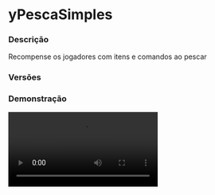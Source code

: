 # yPescaSimples
<secondary-label ref="rankup"/>

### Descrição
Recompense os jogadores com itens e comandos ao pescar

### Versões
<secondary-label ref="1.8"/>
<secondary-label ref="1.9"/>
<secondary-label ref="1.10"/>
<secondary-label ref="1.11"/>
<secondary-label ref="1.12"/>
<secondary-label ref="1.13"/>
<secondary-label ref="1.14"/>
<secondary-label ref="1.15"/>
<secondary-label ref="1.16"/>
<secondary-label ref="1.17"/>
<secondary-label ref="1.18"/>
<secondary-label ref="1.19"/>
<secondary-label ref="1.20"/>
<secondary-label ref="1.21"/>

### Demonstração
<video src="//www.youtube.com/watch?v=MaYkr59Ta2Q"/>


<chapter title="Comandos" id="commands" collapsible="true">
<code-block lang="plain text">/simplepesca - Abre o menu principal
/simplepesca ajuda - Envia a mensagem de ajuda
/simplepesca desbugar - Desbugar uma vara
/simplepesca setloc - Setar o local da pesca
/simplepesca givevara - Dar uma vara de pesca à um jogador.
/simplepesca givebooster - Dar um booster à um jogador.
/simplepesca setnpc - Setar o local do NPC.
/simplepesca delnpc - Deleta o local do NPC.</code-block>
</chapter>

<chapter title="Permissões" id="permissions" collapsible="true">
<code-block lang="plain text">ysimplepesca.usar - Permissão para o /simplepescaysimplepesca.ajuda - Permissão para o /simplepesca ajudaysimplepesca.admin - Permissão para o /simplepesca desbugar, /simplepesca givevara, /simplepesca setloc, /simplepesca setnpc, /simplepesca delnpc, /simplepesca giveboosterysimplepesca.afkbypass - Permissão para não ser detectado no anti - afk</code-block>
</chapter>

## Placeholders
<primary-label ref="placeholders"/>

Aqui estão as placeholders disponíveis para utilização com este plugin. Consulte-as para entender como utilizá-las corretamente.

<code-block lang="plain text" ignore-vars="true">
%ysimplepesca_pescados% - Retorna formatado (1K, 1000,00...)
%ysimplepesca_pescados_raw% - &nbsp;Retorna o valor double sem formatação (1.0, 2.0...)
%ysimplepesca_pescados_rodada% - &nbsp;Retorna o valor de recompensas da última vez que começou a pescar, formatado.
%ysimplepesca_pescados_rodada_raw% - Retorna o valor de recompensas da última vez que começou a pescar, sem formatação.
</code-block>

## Configuração
<primary-label ref="config"/>
Confira os arquivos de configuração deste plugin e revise os detalhes para garantir uma implementação correta.

<chapter title="Arquivos de Configuração" collapsible="true">
<chapter title="Estrutura do diretório" collapsible="false">
<code-block lang="plain text" ignore-vars="true">
Estrutura do diretório:
└── yPescaSimples/
    ├── menus/
    │    ├── preview.yml
    │    ├── principal.yml
    │    └── top.yml
    ├── boosters.yml
    ├── config.yml
    ├── data.yml
    ├── niveis.yml
    └── recompensas.yml
</code-block>
</chapter>

<chapter title="menus" collapsible="true">
<chapter title="preview.yml" collapsible="true">
<code-block lang="yaml" ignore-vars="true">
<![CDATA[
Nome: '&8Pesca - Recompensas'
Tamanho: 54
Slots: [10, 11, 12, 13, 14, 15, 16, 19, 20, 21, 22, 23, 24, 25, 28, 29, 30, 31, 32, 33, 34, 37, 38, 39, 40, 41, 42, 43]
BackSlot: 45
VoltarSlot: 9
ProximoSlot: 17
]]>
</code-block>
</chapter>

<chapter title="principal.yml" collapsible="true">
<code-block lang="yaml" ignore-vars="true">
<![CDATA[
Nome: '&8Pesca principal'
Tamanho: 27
Itens:
  Vara:
    Slot: 10
    CustomSkull: false
    URL: ''
    ID: 346
    Data: 0
    Glow: true
    Name: '&aVara de pesca'
    Lore:
      - '&7Clique para pegar sua vara de pesca.'
  Local:
    Slot: 12
    CustomSkull: true
    URL: 'http://textures.minecraft.net/texture/4528ed45802400f465b5c4e3a6b7a9f2b6a5b3d478b6fd84925cc5d988391c7d'
    ID: 0
    Data: 0
    Glow: true
    Name: '&aMundo pesca'
    Lore:
      - '&7Clique para ir ao mundo da pesca.'
  Top:
    Slot: 14
    CustomSkull: true
    URL: 'http://textures.minecraft.net/texture/15a7ee9a86de203674a93b570bc8992e500363dd32f2b9813daaeeabccf92151'
    ID: 0
    Data: 0
    Glow: true
    Name: '&aTOP'
    Lore:
      - '&7Clique para o top pescadores.'
  Booster sim:
    Slot: 16
    CustomSkull: false
    URL: ''
    ID: 384
    Data: 0
    Glow: true
    Name: '&aBooster'
    Lore:
      - ''
      - '&fBônus: &a{bonus}%&f.'
      - '&fDuração: &b{tempo}&f.'
      - ''
  Booster nao:
    Slot: 16
    CustomSkull: false
    URL: ''
    ID: 374
    Data: 0
    Glow: true
    Name: '&cBooster'
    Lore:
      - '&cVocê não possui nenhum booster ativo.'

## CASO QUEIRA CRIAR OUTROS ITENS PARA ENFEITAR TEU MENU, ABAIXO DE ITENS: -> TOP:, COPIE E COLE E MUDE O NOME E AS INFORMAÇÕES :)
]]>
</code-block>
</chapter>

<chapter title="top.yml" collapsible="true">
<code-block lang="yaml" ignore-vars="true">
<![CDATA[
Nome: '&8TOP Pesca'
Tamanho: 45
Slots: [10, 11, 12, 13, 14, 15, 16]
BackSlot: 30

Item:
   Name: '&7#&f{pos} - &e{player}'
   Lore:
   - ''
   - '&fPescados: &6{pescados}'
   - '&fPosição: &6{pos}'
   - ''

Item p:
   Slot: 32
   Name: '&7#&f{pos} - &aVocê &7({player})'
   Lore:
   - ''
   - '&fPescados: &6{pescados}'
   - '&fPosição: &6{pos}'
   - ''
]]>
</code-block>
</chapter>

</chapter>

<chapter title="boosters.yml" collapsible="true">
<code-block lang="yaml" ignore-vars="true">
<![CDATA[
Boosters:
   Booster1:
      Tempo: 60 #em segundos
      Bonus: 10.0 #porcentagem a mais
]]>
</code-block>
</chapter>

<chapter title="config.yml" collapsible="true">
<code-block lang="yaml" ignore-vars="true">
<![CDATA[
Database:
 Tipo: SQLITE #Tipos: MYSQL, SQLITE, MYSQL_FAST
 IP: localhost:3306
 DB: test
 User: admin
 Pass: ''
 Debug: true

# Comandos e aliases do plugin
Comando:
 Comando: 'simplepesca'
 Aliases: []

# Opcoes de configuração do NPC
NPC:
 ID: 923284
 Skin: 'TheThunderGod063'
 Holograma:
  Altura: 3.1
  Holograma:
   - '&6Pesca'
   - '&7Veja as informações da pesca.'

# Configurações gerais
Opcoes:
 Tempo pesca: 10 # Tempo para recompensar o jogador (em segundos)
 Raio agua: 10 # Raio de checagem de click na água
 # Verificar se há água por perto na task da pesca
 # pode gerar lag
 Verificar agua: false
 # Mundos onde a pesca é permitida
 Mundos permitidos:
 - 'world'

# Opções de compra
Compra:
 Preco: 100.0
 Mensagem: '&c&lERRO! &cVocê não &7100 &cem coins.'

# Formatar a lore da vara de pesca
# se estiver ativado ficará: 1K, 2K ...
Formatar vara: true

# Delay para comprar/pegar varas
Delay vara: 10 # Segundos

# Defina a NBTTAG das varas para caso queira resetá-las
NBTTag: 'ySimplePesca-Vara'

# Permissão para poder pescar
# deixe '' para não usar
Pescar perm: ''

# Coloque o identificador da sua skill do mcMMO ou AuraSkills
skill-identify: 'FISHING'

# Sistema de anti-afk
Antiafk:
 Ativar: true
 Maximo rodadas: 5 # Irá pescar 2 vezes (tempo pesca * 2), ou seja, 20 segundos.

# Mensagens do plugin
Mensagens:
 Permissao: '&c&lERRO! &cVocê não tem permissão para fazer isto.'
 Permissao pescar: '&cVocê não tem permissão para pescar.'
 Setado: '&aNPC da pesca setado com sucesso.'
 Removido: '&aNPC da pesca removido com sucesso'
 Nao setado: '&cO NPC não está setado.'
 Nao cadastrada: '&c&lERRO! &cSua vara de pesca não está cadastrada.'
 Recebeu: '&a&lINFORMATIVO! &aVocê recebeu uma vara de pesca.'
 Desativado automaticamente: '&a&lINFORMATIVO! &aVocê parou de pescar por conta do Anti-AFK.'
 Delay: '&c&lERRO! &cAguarde &e{time} &cpara adquirir uma vara novamente.'
 Local nulo: '&c&lERRO! &cO local ainda não foi setado.'
 Teleportado: '&a&lSUCESSO! &aTeleportado para o mundo pesca.'
 # Deixe : '' para não usar.
 # Enviada o no actionbar
 # Disponível: {recompensas_rodadas} para puxar as que ele pescou em uma rodada de pesca.
 Pescando: '&aVocê está pescando... Recompensas pescadas: &c{recompensas}&a.'
 # Title que irá enviar quando começar a pesca
 # deixe : '' para não usar
 Comecou title: '&ePesca<nl>&aVocê começou a pescar'
 # Title que irá enviar quando paror de pesca
 # deixe : '' para não usar
 Parou title: '&ePesca<nl>&cVocê parou de pescar'
 Nao encontrado: '&cEste jogador não foi encontrado.'
 Nao e numero: '&cO argumento não é um número.'
 Booster recebeu: '&aVocê recebeu &7{quantia} &a booster(s) de drops.'
 Booster deu: '&aVocê deu &7{quantia} &a booster(s) de drops para o jogador &7{player}&a.'
 Acabou booster: '&cSeu booster de drops acabou.'
 Ja esta booster: '&cVocê já está usando um booster.'
 Ativou booster: '&aVocê ativou um booster de drops. Multiplicador: &e{bonus}&a. Tempo: &e{tempo}&a.'
 Comecou:
 - ''
 - '&a&lINFORMATIVO: &aVocê começou a pescar!'
 - ''
 Parou:
 - ''
 - '&c&lINFORMATIVO: &cVocê parou de pescar!'
 - ''
 Ajuda:
 - ''
 - '&bComandos disponíveis:'
 - '&b-> /simplepesca &7- &fAbre o menu principal'
 - '&b-> /simplepesca setnpc &7- &fSeta o local do NPC'
 - '&b-> /simplepesca delnpc &7- &fDeleta o local do NPC'
 - '&b-> /simplepesca setloc &7- &fSeta o local da pesca'
 - '&b-> /simplepesca givevara &7- &fDá uma vara para um jogador'
 - '&b-> /simplepesca givebooster &7- &fDá um booster para um jogador'
 - ''

Booster:
 CustomSkull: false
 URL: ''
 ID: 384
 Data: 0
 Glow: true
 Name: '&aBônus de pesca'
 Lore:
  - ''
  - '&aTempo: &e{tempo}'
  - '&aPorcentagem: &e{bonus}%'
  - ''

# Configurações da recompensa
Ganhar recompensa:
 Passar todas: true #tentar givar todas as recompensas, mesmo quando ele já ganhar 1
 Msgs:
  Actionbar:
   Ativar: true
   Msg: '&aVocê pescou uma recompensa.'
  Title:
   Ativar: true
   Title: '&aRecompensa encontrada'
   Subtitle: '&epescando.'
  Chat:
   Ativar: true
   Msg:
   - ''
   - '&aVocê encontrou uma recompensa pescando.'
   - ''

# Opções da evolução
Evoluiu:
 Msgs:
  Actionbar:
   Ativar: true
   Msg: '&aVocê evoluiu o nível da tua vara de pesca.'
  Title:
   Ativar: true
   Title: '&aVara de pesca'
   Subtitle: '&eevoluída!'
  Chat:
   Ativar: true
   Msg:
   - ''
   - '&aVocê evoluiu o nível da vara de pesca.'
   - ''

# Configuração da vara de pesca
Vara:
 Glow: false
 Name: '&eVara de Pesca &7(Nível {nivel})'
 Lore:
 - '&eEXP: &a{tem}&7/&c{precisa}'
 - ''
 - '&7Clique com botão shift+direito para ver as'
 - '&7possíveis recompensas.'

# Setas dos menus
Setas:
 Voltar:
  CustomSkull: false
  URL: ''
  ID: 262
  Data: 0
  Glow: true
  Name: '&cVoltar'
  Lore:
  - '&7Clique para voltar ao menu ou página anterior.'
 Proximo:
  CustomSkull: false
  URL: ''
  ID: 262
  Data: 0
  Glow: true
  Name: '&aPróxima'
  Lore:
  - '&7Clique para ir à próxima página.'

# Local do npc (NÃO MEXER AQUI)
Local: 'none'
]]>
</code-block>
</chapter>

<chapter title="data.yml" collapsible="true">
<code-block lang="yaml" ignore-vars="true">
<![CDATA[
Npc local: 'none'

Data: {}
]]>
</code-block>
</chapter>

<chapter title="niveis.yml" collapsible="true">
<code-block lang="yaml" ignore-vars="true">
<![CDATA[
Niveis:
   nivel1:
      # A ordem das varas começa em 0
      Ordem: 0
      # Preco para evoluir para esse nivel
      XP: 0.0
      # XP do mcMMO que será dado ao pescar
      mcmmo: 1.0
      # Habilitar aparecer no menu de preview
      Preview: false
      # Recompensas cadastradas
      # Chance,recompensa-xp
      Recompensas:
      - '100.0,Reco1-10.0'
      - '50.0,Reco2-20.0'
   nivel2:
      Ordem: 1
      XP: 70.0
      mcmmo: 1.0
      Preview: true
      Recompensas:
      - '100.0,Reco2-40.0'
]]>
</code-block>
</chapter>

<chapter title="recompensas.yml" collapsible="true">
<code-block lang="yaml" ignore-vars="true">
<![CDATA[
Recompensas:
   Reco1:
      Preview:
         CustomSkull: false
         URL: ''
         ID: 1
         Data: 0
         Glow: true
         Name: '&8Pedra'
         Amount: 64
         Lore:
         - ''
         - '&aTu vais ganhar uma pedra.'
         - ''
         Enchants: #se não desejar, deixe assim:
         - ''
      Item: #se o ( Command -> Use ) tiver true, isso não vai funcionar
         CustomSkull: false
         URL: ''
         ID: 1
         Data: 0
         Glow: true
         Name: '&8Pedra'
         Amount: 64
         Lore:
         - ''
         - '&aTu ganhou uma pedra.'
         - ''
         Enchants: #se não desejar, deixe assim:
         - ''
      Command:
         Use: false
         List: #se o ( Use ) tiver false, isso não funcionar.
         - 'give {player} stone 1'
   Reco2:
      Preview:
         CustomSkull: false
         URL: ''
         ID: 1
         Data: 0
         Glow: true
         Name: '&8Pedra'
         Amount: 64
         Lore:
         - ''
         - '&aTu vais ganhar uma pedra 2.'
         - ''
         Enchants: #se não desejar, deixe assim:
         - ''
      Item: #se o ( Command -> Use ) tiver true, isso não vai funcionar
         CustomSkull: false
         URL: ''
         ID: 1
         Data: 0
         Glow: true
         Name: '&8Pedra'
         Amount: 64
         Lore:
         - ''
         - '&aTu ganhou uma pedra 2.'
         - ''
         Enchants: #se não desejar, deixe assim:
         - ''
      Command:
         Use: true
         List: #se o ( Use ) tiver false, isso não funcionar.
         - 'give {player} stone 1'
]]>
</code-block>
</chapter>

</chapter>
<chapter title="Arquivos de Configuração" collapsible="true">
<chapter title="Estrutura do diretório" collapsible="false">
<code-block lang="plain text" ignore-vars="true">
Estrutura do diretório:
└── yPescaSimples/
    ├── menus/
    │    ├── preview.yml
    │    ├── principal.yml
    │    └── top.yml
    ├── boosters.yml
    ├── config.yml
    ├── niveis.yml
    └── recompensas.yml
</code-block>
</chapter>

<chapter title="menus" collapsible="true">
<chapter title="preview.yml" collapsible="true">
<code-block lang="yaml" ignore-vars="true">
<![CDATA[
Nome: '&8Pesca - Recompensas'
Tamanho: 54
Slots: [10, 11, 12, 13, 14, 15, 16, 19, 20, 21, 22, 23, 24, 25, 28, 29, 30, 31, 32, 33, 34, 37, 38, 39, 40, 41, 42, 43]
BackSlot: 45
VoltarSlot: 9
ProximoSlot: 17
]]>
</code-block>
</chapter>

<chapter title="principal.yml" collapsible="true">
<code-block lang="yaml" ignore-vars="true">
<![CDATA[
Nome: '&8Pesca principal'
Tamanho: 27
Itens:
  Vara:
    Slot: 10
    CustomSkull: false
    URL: ''
    ID: 346
    Data: 0
    Glow: true
    Name: '&aVara de pesca'
    Lore:
      - '&7Clique para pegar sua vara de pesca.'
  Local:
    Slot: 12
    CustomSkull: true
    URL: 'http://textures.minecraft.net/texture/4528ed45802400f465b5c4e3a6b7a9f2b6a5b3d478b6fd84925cc5d988391c7d'
    ID: 0
    Data: 0
    Glow: true
    Name: '&aMundo pesca'
    Lore:
      - '&7Clique para ir ao mundo da pesca.'
  Top:
    Slot: 14
    CustomSkull: true
    URL: 'http://textures.minecraft.net/texture/15a7ee9a86de203674a93b570bc8992e500363dd32f2b9813daaeeabccf92151'
    ID: 0
    Data: 0
    Glow: true
    Name: '&aTOP'
    Lore:
      - '&7Clique para o top pescadores.'
  Booster sim:
    Slot: 16
    CustomSkull: false
    URL: ''
    ID: 384
    Data: 0
    Glow: true
    Name: '&aBooster'
    Lore:
      - ''
      - '&fBônus: &a{bonus}%&f.'
      - '&fDuração: &b{tempo}&f.'
      - ''
  Booster nao:
    Slot: 16
    CustomSkull: false
    URL: ''
    ID: 374
    Data: 0
    Glow: true
    Name: '&cBooster'
    Lore:
      - '&cVocê não possui nenhum booster ativo.'

## CASO QUEIRA CRIAR OUTROS ITENS PARA ENFEITAR TEU MENU, ABAIXO DE ITENS: -> TOP:, COPIE E COLE E MUDE O NOME E AS INFORMAÇÕES :)
]]>
</code-block>
</chapter>

<chapter title="top.yml" collapsible="true">
<code-block lang="yaml" ignore-vars="true">
<![CDATA[
Nome: '&8TOP Pesca'
Tamanho: 45
Slots: [10, 11, 12, 13, 14, 15, 16]
BackSlot: 30

Item:
   Name: '&7#&f{pos} - &e{player}'
   Lore:
   - ''
   - '&fPescados: &6{pescados}'
   - '&fPosição: &6{pos}'
   - ''

Item p:
   Slot: 32
   Name: '&7#&f{pos} - &aVocê &7({player})'
   Lore:
   - ''
   - '&fPescados: &6{pescados}'
   - '&fPosição: &6{pos}'
   - ''
]]>
</code-block>
</chapter>

</chapter>

<chapter title="boosters.yml" collapsible="true">
<code-block lang="yaml" ignore-vars="true">
<![CDATA[
Boosters:
   Booster1:
      Tempo: 60 #em segundos
      Bonus: 10.0 #porcentagem a mais
]]>
</code-block>
</chapter>

<chapter title="config.yml" collapsible="true">
<code-block lang="yaml" ignore-vars="true">
<![CDATA[
Database:
 Tipo: SQLITE #Tipos: MYSQL, SQLITE, MYSQL_FAST
 IP: localhost:3306
 DB: test
 User: admin
 Pass: ''
 Debug: true

# Comandos e aliases do plugin
Comando:
 Comando: 'simplepesca'
 Aliases: []

# Opcoes de configuração do NPC
NPC:
 ID: 923284
 Skin: 'TheThunderGod063'
 Holograma:
  Altura: 3.1
  Holograma:
   - '&6Pesca'
   - '&7Veja as informações da pesca.'

# Configurações gerais
Opcoes:
 Tempo pesca: 10 # Tempo para recompensar o jogador (em segundos)
 Raio agua: 10 # Raio de checagem de click na água
 # Verificar se há água por perto na task da pesca
 # pode gerar lag
 Verificar agua: false
 # Mundos onde a pesca é permitida
 Mundos permitidos:
 - 'world'

# Opções de compra
Compra:
 Preco: 100.0
 Mensagem: '&c&lERRO! &cVocê não &7100 &cem coins.'

# Formatar a lore da vara de pesca
# se estiver ativado ficará: 1K, 2K ...
Formatar vara: true

# Delay para comprar/pegar varas
Delay vara: 10 # Segundos

# Defina a NBTTAG das varas para caso queira resetá-las
NBTTag: 'ySimplePesca-Vara'

# Permissão para poder pescar
# deixe '' para não usar
Pescar perm: ''

# Sistema de anti-afk
Antiafk:
 Ativar: true
 Maximo rodadas: 5 # Irá pescar 2 vezes (tempo pesca * 2), ou seja, 20 segundos.

# Mensagens do plugin
Mensagens:
 Permissao: '&c&lERRO! &cVocê não tem permissão para fazer isto.'
 Permissao pescar: '&cVocê não tem permissão para pescar.'
 Setado: '&aNPC da pesca setado com sucesso.'
 Removido: '&aNPC da pesca removido com sucesso'
 Nao setado: '&cO NPC não está setado.'
 Nao cadastrada: '&c&lERRO! &cSua vara de pesca não está cadastrada.'
 Recebeu: '&a&lINFORMATIVO! &aVocê recebeu uma vara de pesca.'
 Desativado automaticamente: '&a&lINFORMATIVO! &aVocê parou de pescar por conta do Anti-AFK.'
 Delay: '&c&lERRO! &cAguarde &e{time} &cpara adquirir uma vara novamente.'
 Local nulo: '&c&lERRO! &cO local ainda não foi setado.'
 Teleportado: '&a&lSUCESSO! &aTeleportado para o mundo pesca.'
 # Deixe : '' para não usar.
 # Enviada o no actionbar
 # Disponível: {recompensas_rodadas} para puxar as que ele pescou em uma rodada de pesca.
 Pescando: '&aVocê está pescando... Recompensas pescadas: &c{recompensas}&a.'
 # Title que irá enviar quando começar a pesca
 # deixe : '' para não usar
 Comecou title: '&ePesca<nl>&aVocê começou a pescar'
 # Title que irá enviar quando paror de pesca
 # deixe : '' para não usar
 Parou title: '&ePesca<nl>&cVocê parou de pescar'
 Nao encontrado: '&cEste jogador não foi encontrado.'
 Nao e numero: '&cO argumento não é um número.'
 Booster recebeu: '&aVocê recebeu &7{quantia} &a booster(s) de drops.'
 Booster deu: '&aVocê deu &7{quantia} &a booster(s) de drops para o jogador &7{player}&a.'
 Acabou booster: '&cSeu booster de drops acabou.'
 Ja esta booster: '&cVocê já está usando um booster.'
 Ativou booster: '&aVocê ativou um booster de drops. Multiplicador: &e{bonus}&a. Tempo: &e{tempo}&a.'
 Comecou:
 - ''
 - '&a&lINFORMATIVO: &aVocê começou a pescar!'
 - ''
 Parou:
 - ''
 - '&c&lINFORMATIVO: &cVocê parou de pescar!'
 - ''
 Ajuda:
 - ''
 - '&bComandos disponíveis:'
 - '&b-> /simplepesca &7- &fAbre o menu principal'
 - '&b-> /simplepesca setnpc &7- &fSeta o local do NPC'
 - '&b-> /simplepesca delnpc &7- &fDeleta o local do NPC'
 - '&b-> /simplepesca setloc &7- &fSeta o local da pesca'
 - '&b-> /simplepesca givevara &7- &fDá uma vara para um jogador'
 - '&b-> /simplepesca givebooster &7- &fDá um booster para um jogador'
 - ''

Booster:
 CustomSkull: false
 URL: ''
 ID: 384
 Data: 0
 Glow: true
 Name: '&aBônus de pesca'
 Lore:
  - ''
  - '&aTempo: &e{tempo}'
  - '&aPorcentagem: &e{bonus}%'
  - ''

# Configurações da recompensa
Ganhar recompensa:
 Passar todas: true #tentar givar todas as recompensas, mesmo quando ele já ganhar 1
 Msgs:
  Actionbar:
   Ativar: true
   Msg: '&aVocê pescou uma recompensa.'
  Title:
   Ativar: true
   Title: '&aRecompensa encontrada'
   Subtitle: '&epescando.'
  Chat:
   Ativar: true
   Msg:
   - ''
   - '&aVocê encontrou uma recompensa pescando.'
   - ''

# Opções da evolução
Evoluiu:
 Msgs:
  Actionbar:
   Ativar: true
   Msg: '&aVocê evoluiu o nível da tua vara de pesca.'
  Title:
   Ativar: true
   Title: '&aVara de pesca'
   Subtitle: '&eevoluída!'
  Chat:
   Ativar: true
   Msg:
   - ''
   - '&aVocê evoluiu o nível da vara de pesca.'
   - ''

# Configuração da vara de pesca
Vara:
 Glow: false
 Name: '&eVara de Pesca &7(Nível {nivel})'
 Lore:
 - '&eEXP: &a{tem}&7/&c{precisa}'
 - ''
 - '&7Clique com botão shift+direito para ver as'
 - '&7possíveis recompensas.'

# Setas dos menus
Setas:
 Voltar:
  CustomSkull: false
  URL: ''
  ID: 262
  Data: 0
  Glow: true
  Name: '&cVoltar'
  Lore:
  - '&7Clique para voltar ao menu ou página anterior.'
 Proximo:
  CustomSkull: false
  URL: ''
  ID: 262
  Data: 0
  Glow: true
  Name: '&aPróxima'
  Lore:
  - '&7Clique para ir à próxima página.'

# Local do npc (NÃO MEXER AQUI)
Local: 'none'
]]>
</code-block>
</chapter>

<chapter title="niveis.yml" collapsible="true">
<code-block lang="yaml" ignore-vars="true">
<![CDATA[
Niveis:
   nivel1:
      # A ordem das varas começa em 0
      Ordem: 0
      # Preco para evoluir para esse nivel
      XP: 0.0
      # XP do AuraSkills que será dado ao pescar
      AuraSkills-XP: 1.0
      # Habilitar aparecer no menu de preview
      Preview: false
      # Recompensas cadastradas
      # Chance,recompensa-xp
      Recompensas:
      - '100.0,Reco1-10.0'
      - '50.0,Reco2-20.0'
   nivel2:
      Ordem: 1
      XP: 70.0
      AuraSkills-XP: 1.0
      Preview: true
      Recompensas:
      - '100.0,Reco2-40.0'
]]>
</code-block>
</chapter>

<chapter title="recompensas.yml" collapsible="true">
<code-block lang="yaml" ignore-vars="true">
<![CDATA[
Recompensas:
   Reco1:
      Preview:
         CustomSkull: false
         URL: ''
         ID: 1
         Data: 0
         Glow: true
         Name: '&8Pedra'
         Amount: 64
         Lore:
         - ''
         - '&aTu vais ganhar uma pedra.'
         - ''
         Enchants: #se não desejar, deixe assim:
         - ''
      Item: #se o ( Command -> Use ) tiver true, isso não vai funcionar
         CustomSkull: false
         URL: ''
         ID: 1
         Data: 0
         Glow: true
         Name: '&8Pedra'
         Amount: 64
         Lore:
         - ''
         - '&aTu ganhou uma pedra.'
         - ''
         Enchants: #se não desejar, deixe assim:
         - ''
      Command:
         Use: false
         List: #se o ( Use ) tiver false, isso não funcionar.
         - 'give {player} stone 1'
   Reco2:
      Preview:
         CustomSkull: false
         URL: ''
         ID: 1
         Data: 0
         Glow: true
         Name: '&8Pedra'
         Amount: 64
         Lore:
         - ''
         - '&aTu vais ganhar uma pedra 2.'
         - ''
         Enchants: #se não desejar, deixe assim:
         - ''
      Item: #se o ( Command -> Use ) tiver true, isso não vai funcionar
         CustomSkull: false
         URL: ''
         ID: 1
         Data: 0
         Glow: true
         Name: '&8Pedra'
         Amount: 64
         Lore:
         - ''
         - '&aTu ganhou uma pedra 2.'
         - ''
         Enchants: #se não desejar, deixe assim:
         - ''
      Command:
         Use: true
         List: #se o ( Use ) tiver false, isso não funcionar.
         - 'give {player} stone 1'
]]>
</code-block>
</chapter>

</chapter>


## Erros comuns
<primary-label ref="errors"/>

Antes de configurar o plugin, revise os pontos listados aqui para evitar problemas frequentes durante a configuração.

<seealso style="cards">
    <category ref="wrs">
        <a href="yplugins.md"></a>        <a href="https://ystoreplugins.com.br/plugins/detalhes/33-yPescaSimples">Site do plugin yPescaSimples</a>
    </category>
</seealso>